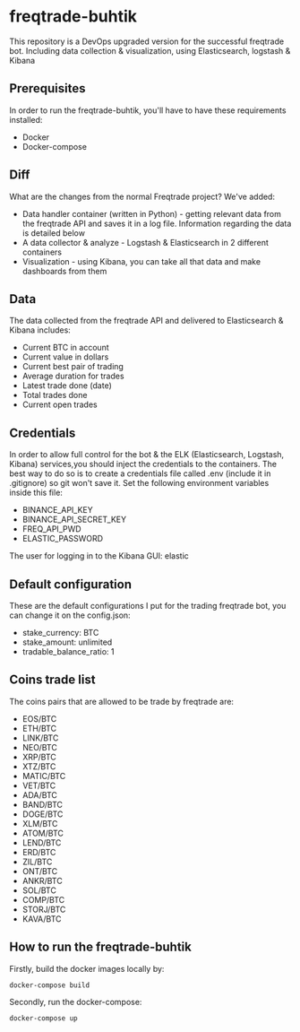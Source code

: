 # freqtrade-buhtik
This repository is a DevOps upgraded version for the successful freqtrade bot. Including data collection & visualization, using Elasticsearch, logstash & Kibana

## Prerequisites
In order to run the freqtrade-buhtik, you'll have to have these requirements installed:
* Docker
* Docker-compose

## Diff
What are the changes from the normal Freqtrade project?
We've added:
* Data handler container (written in Python) - getting relevant data from the freqtrade API and saves it in a log file. Information regarding the data is detailed below
* A data collector & analyze - Logstash & Elasticsearch in 2 different containers
* Visualization - using Kibana, you can take all that data and make dashboards from them

## Data
The data collected from the freqtrade API and delivered to Elasticsearch & Kibana includes:
* Current BTC in account
* Current value in dollars
* Current best pair of trading
* Average duration for trades
* Latest trade done (date)
* Total trades done
* Current open trades 

## Credentials
In order to allow full control for the bot & the ELK (Elasticsearch, Logstash, Kibana) services,you should inject the credentials to the containers. The best way to do so is to create a credentials file called .env (include it in .gitignore) so git won't save it. Set the following environment variables inside this file:

* BINANCE_API_KEY
* BINANCE_API_SECRET_KEY
* FREQ_API_PWD
* ELASTIC_PASSWORD

The user for logging in to the Kibana GUI: elastic

## Default configuration
These are the default configurations I put for the trading freqtrade bot, you can change it on the config.json:
* stake_currency: BTC
* stake_amount: unlimited
* tradable_balance_ratio: 1

## Coins trade list
The coins pairs that are allowed to be trade by freqtrade are:
* EOS/BTC
* ETH/BTC
* LINK/BTC
* NEO/BTC
* XRP/BTC
* XTZ/BTC
* MATIC/BTC
* VET/BTC
* ADA/BTC
* BAND/BTC
* DOGE/BTC
* XLM/BTC
* ATOM/BTC
* LEND/BTC
* ERD/BTC
* ZIL/BTC
* ONT/BTC
* ANKR/BTC
* SOL/BTC
* COMP/BTC
* STORJ/BTC
* KAVA/BTC


## How to run the freqtrade-buhtik
Firstly, build the docker images locally by:
```
docker-compose build
```
Secondly, run the docker-compose:
```
docker-compose up
```






